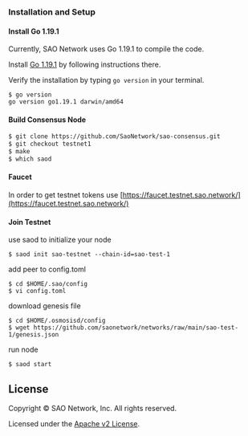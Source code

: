 ### Installation and Setup
#### Install Go 1.19.1

Currently, SAO Network uses Go 1.19.1 to compile the code.

Install [Go 1.19.1](https://go.dev/doc/install) by following instructions there.

Verify the installation by typing `go version` in your terminal.

```
$ go version
go version go1.19.1 darwin/amd64
```



#### Build Consensus Node 

```bash
$ git clone https://github.com/SaoNetwork/sao-consensus.git
$ git checkout testnet1
$ make 
$ which saod
```

#### Faucet

In order to get testnet tokens use [https://faucet.testnet.sao.network/](https://faucet.testnet.sao.network/)

#### Join Testnet

use saod to initialize your node 

```
$ saod init sao-testnet --chain-id=sao-test-1
```

add peer to config.toml

```
$ cd $HOME/.sao/config
$ vi config.toml
```

download genesis file

```
$ cd $HOME/.osmosisd/config
$ wget https://github.com/saonetwork/networks/raw/main/sao-test-1/genesis.json
```

run node

```
$ saod start
```



## License

Copyright © SAO Network, Inc. All rights reserved.

Licensed under the [Apache v2 License](LICENSE.md).